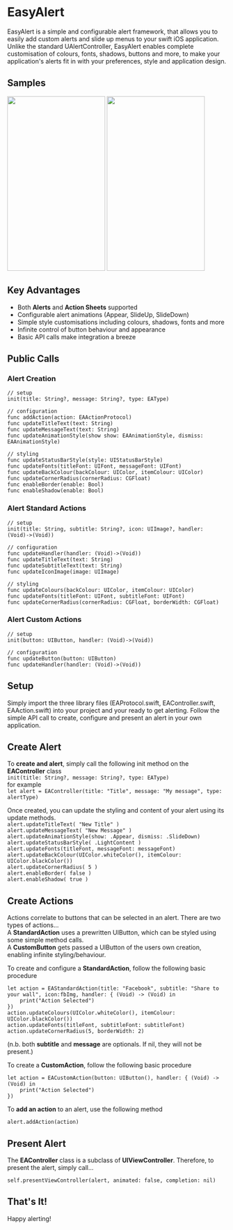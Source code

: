 # EasyAlert

EasyAlert is a simple and configurable alert framework, that allows you to easily add custom alerts and slide up menus to your swift iOS application. Unlike the standard UAlertController, EasyAlert enables complete customisation of colours, fonts, shadows, buttons and more, to make your application's alerts fit in with your preferences, style and application design.

## Samples

<img src="https://cloud.githubusercontent.com/assets/4186265/14058127/0d6eb7cc-f36b-11e5-8814-72f9b511ac5b.gif" width="225" height="400">
<img src="https://cloud.githubusercontent.com/assets/4186265/14058131/1d9ee374-f36b-11e5-8248-6d326cb5a530.gif" width="225" height="400">

## Key Advantages
* Both __Alerts__ and __Action Sheets__ supported
* Configurable alert animations (Appear, SlideUp, SlideDown)
* Simple style customisations including colours, shadows, fonts and more
* Infinite control of button behaviour and appearance
* Basic API calls make integration a breeze

## Public Calls  
  
### Alert Creation  

```
// setup
init(title: String?, message: String?, type: EAType)
    
// configuration
func addAction(action: EAActionProtocol)
func updateTitleText(text: String)
func updateMessageText(text: String)
func updateAnimationStyle(show show: EAAnimationStyle, dismiss: EAAnimationStyle)
    
// styling
func updateStatusBarStyle(style: UIStatusBarStyle)
func updateFonts(titleFont: UIFont, messageFont: UIFont)
func updateBackColour(backColour: UIColor, itemColour: UIColor)
func updateCornerRadius(cornerRadius: CGFloat)
func enableBorder(enable: Bool)
func enableShadow(enable: Bool)
```

### Alert Standard Actions  

```
// setup
init(title: String, subtitle: String?, icon: UIImage?, handler: (Void)->(Void))
    
// configuration
func updateHandler(handler: (Void)->(Void))
func updateTitleText(text: String)
func updateSubtitleText(text: String)
func updateIconImage(image: UIImage)
    
// styling
func updateColours(backColour: UIColor, itemColour: UIColor)
func updateFonts(titleFont: UIFont, subtitleFont: UIFont)
func updateCornerRadius(cornerRadius: CGFloat, borderWidth: CGFloat)
```   

### Alert Custom Actions  

```
// setup
init(button: UIButton, handler: (Void)->(Void))
    
// configuration
func updateButton(button: UIButton)
func updateHandler(handler: (Void)->(Void))
```

## Setup

Simply import the three library files (EAProtocol.swift, EAController.swift, EAAction.swift) into your project and your ready to get alerting. Follow the simple API call to create, configure and present an alert in your own application.

## Create Alert
To __create and alert__, simply call the following init method on the __EAController__ class  
```init(title: String?, message: String?, type: EAType)```  
for example  
```let alert = EAController(title: "Title", message: "My message", type: alertType)```  

Once created, you can update the styling and content of your alert using its update methods.  
```alert.updateTitleText( "New Title" )```  
```alert.updateMessageText( "New Message" )```   
```alert.updateAnimationStyle(show: .Appear, dismiss: .SlideDown)```  
```alert.updateStatusBarStyle( .LightContent )```  
```alert.updateFonts(titleFont, messageFont: messageFont)```   
```alert.updateBackColour(UIColor.whiteColor(), itemColour: UIColor.blackColor())```    
```alert.updateCornerRadius( 5 )```   
```alert.enableBorder( false )```     
```alert.enableShadow( true )```   
  
## Create Actions
Actions correlate to buttons that can be selected in an alert. There are two types of actions...  
A __StandardAction__ uses a prewritten UIButton, which can be styled using some simple method calls.  
A __CustomButton__ gets passed a UIButton of the users own creation, enabling infinite styling/behaviour.  

To create and configure a __StandardAction__, follow the following basic procedure   
```  
let action = EAStandardAction(title: "Facebook", subtitle: "Share to your wall", icon:fbImg, handler: { (Void) -> (Void) in 
    print("Action Selected")  
})  
action.updateColours(UIColor.whiteColor(), itemColour: UIColor.blackColor())  
action.updateFonts(titleFont, subtitleFont: subtitleFont)  
action.updateCornerRadius(5, borderWidth: 2)  
```    
(n.b. both __subtitle__ and __message__ are optionals. If nil, they will not be present.)  
  
To create a __CustomAction__, follow the following basic procedure   
```  
let action = EACustomAction(button: UIButton(), handler: { (Void) -> (Void) in
    print("Action Selected")
})
```  
  
To __add an action__ to an alert, use the following method  
```  
alert.addAction(action)  
```  
  
## Present Alert
The __EAController__ class is a subclass of __UIViewController__. Therefore, to present the alert, simply call...  
```  
self.presentViewController(alert, animated: false, completion: nil)   
```  

## That's It!  
Happy alerting!    
